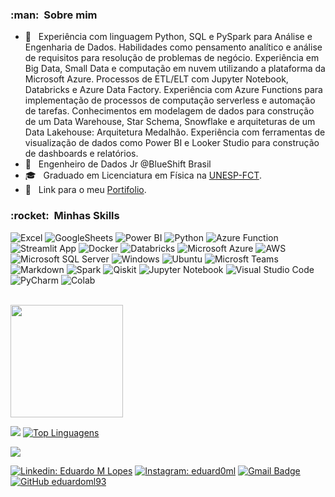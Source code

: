 
<h3> :man: &nbsp;Sobre mim </h3>

- 🌱 &nbsp; Experiência com linguagem Python, SQL e PySpark para Análise e Engenharia de Dados. Habilidades como pensamento analítico e análise de requisitos para resolução de problemas de negócio. Experiência em Big Data, Small Data e computação em nuvem utilizando a plataforma da Microsoft Azure. Processos de ETL/ELT com Jupyter Notebook, Databricks e Azure Data Factory. Experiência com Azure Functions para implementação de processos de computação serverless e automação de tarefas. Conhecimentos em modelagem de dados para construção de um Data Warehouse, Star Schema, Snowflake e arquiteturas de um Data Lakehouse: Arquitetura Medalhão. Experiência com ferramentas de visualização de dados como Power BI e Looker Studio para construção de dashboards e relatórios.
- 💼 &nbsp; Engenheiro de Dados Jr @BlueShift Brasil
- 🎓 &nbsp; Graduado em Licenciatura em Física na <a href="https://www.fct.unesp.br/">UNESP-FCT</a>.
- 🎲 &nbsp; Link para o meu <a href="https://github.com/stars/eduardoml93/lists/portifolio-e-estudos">Portifolio</a>.  

<h3> :rocket: &nbsp;Minhas Skills </h3>


 ![Excel](https://img.shields.io/badge/Microsoft_Excel-217346?style=for-the-badge&logo=microsoft-excel&logoColor=white)
 ![GoogleSheets](https://img.shields.io/badge/Google%20Sheets-34A853?style=for-the-badge&logo=google-sheets&logoColor=white)
 ![Power BI](https://img.shields.io/badge/PowerBI-F2C811?style=for-the-badge&logo=Power%20BI&logoColor=white)
 ![Python](https://img.shields.io/badge/python-3670A0?style=for-the-badge&logo=python&logoColor=ffdd54)
 ![Azure Function](https://img.shields.io/badge/Azure_Functions-0062AD?style=for-the-badge&logo=azure-functions&logoColor=white)
 ![Streamlit App](https://static.streamlit.io/badges/streamlit_badge_black_white.svg)
 ![Docker](https://img.shields.io/badge/Docker-2CA5E0?style=for-the-badge&logo=docker&logoColor=white)
 ![Databricks](https://img.shields.io/badge/Databricks-FF3621?style=for-the-badge&logo=Databricks&logoColor=white)
 ![Microsoft Azure](https://img.shields.io/badge/Microsoft_Azure-0089D6?style=for-the-badge&logo=microsoft-azure&logoColor=white)
 ![AWS](https://img.shields.io/badge/Amazon_AWS-232F3E?style=for-the-badge&logo=amazon-aws&logoColor=white)
 ![Microsoft SQL Server](https://img.shields.io/badge/Microsoft_SQL_Server-CC2927?style=for-the-badge&logo=microsoft-sql-server&logoColor=white)
 ![Windows](https://img.shields.io/badge/Windows-017AD7?style=for-the-badge&logo=windows&logoColor=white)
 ![Ubuntu](https://img.shields.io/badge/Ubuntu-E95420?style=for-the-badge&logo=ubuntu&logoColor=white)
 ![Microsft Teams](https://img.shields.io/badge/Microsoft_Teams-6264A7?style=for-the-badge&logo=microsoft-teams&logoColor=white)
 ![Markdown](https://img.shields.io/badge/markdown-%23000000.svg?style=for-the-badge&logo=markdown&logoColor=white)
 ![Spark](https://img.shields.io/badge/Apache_Spark-FFFFFF?style=for-the-badge&logo=apachespark&logoColor=#E35A16)
 ![Qiskit](https://img.shields.io/badge/Qiskit-%236929C4.svg?style=for-the-badge&logo=Qiskit&logoColor=white)
 ![Jupyter Notebook](https://img.shields.io/badge/Jupyter-F37626.svg?&style=for-the-badge&logo=Jupyter&logoColor=white)
 ![Visual Studio Code](https://img.shields.io/badge/Visual%20Studio%20Code-0078d7.svg?style=for-the-badge&logo=visual-studio-code&logoColor=white)
 ![PyCharm](https://img.shields.io/badge/PyCharm-000000.svg?&style=for-the-badge&logo=PyCharm&logoColor=white)
 ![Colab](https://img.shields.io/badge/Colab-F9AB00?style=for-the-badge&logo=googlecolab&color=525252)


<br/>
<img height="180em" src="https://github-readme-stats.vercel.app/api?username=eduardoml93&show_icons=true&theme=tokyonight"/>

<br/>

![](https://github-profile-summary-cards.vercel.app/api/cards/profile-details?username=eduardoml93&theme=default)
[![Top Linguagens](https://github-readme-stats.vercel.app/api/top-langs/?username=eduardoml93&layout=compact)](https://github.com/eduardoml93/github-readme-stats)

![](https://komarev.com/ghpvc/?username=eduardoml93)

[![Linkedin: Eduardo M Lopes](https://img.shields.io/badge/-EduardoMLopes-blue?style=flat-square&logo=Linkedin&logoColor=white&link=https://www.linkedin.com/in/eduardo-moreni-lopes-5b2712214/)](https://www.linkedin.com/in/eduardo-moreni-lopes-5b2712214/)
[![Instagram: eduard0ml](https://img.shields.io/badge/-@eduard0ml-blue?style=flat-square&logo=Instagram&logoColor=white&link=https://instagram.com/eduard0ml/)](https://instagram.com/eduard0ml/)
[![Gmail Badge](https://img.shields.io/badge/-eduardo.moreni1@gmail.com-006bed?style=flat-square&logo=Gmail&logoColor=white&link=mailto:eduardo.moreni1@gmail.com)](mailto:eduardo.moreni1@gmail.com)
[![GitHub eduardoml93]( https://img.shields.io/github/followers/eduardoml93?label=follow&style=social)](https://github.com/eduardoml93)

